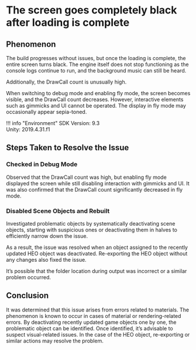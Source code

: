 # The screen goes completely black after loading is complete

## Phenomenon
The build progresses without issues, but once the loading is complete, the entire screen turns black. The engine itself does not stop functioning as the console logs continue to run, and the background music can still be heard.

Additionally, the DrawCall count is unusually high.

When switching to debug mode and enabling fly mode, the screen becomes visible, and the DrawCall count decreases. However, interactive elements such as gimmicks and UI cannot be operated. The display in fly mode may occasionally appear sepia-toned.


!!! info "Environment"
    SDK Version: 9.3<br>
    Unity: 2019.4.31.f1<br>

## Steps Taken to Resolve the Issue
### Checked in Debug Mode
Observed that the DrawCall count was high, but enabling fly mode displayed the screen while still disabling interaction with gimmicks and UI. It was also confirmed that the DrawCall count significantly decreased in fly mode.

### Disabled Scene Objects and Rebuilt
Investigated problematic objects by systematically deactivating scene objects, starting with suspicious ones or deactivating them in halves to efficiently narrow down the issue.

As a result, the issue was resolved when an object assigned to the recently updated HEO object was deactivated. Re-exporting the HEO object without any changes also fixed the issue.

It’s possible that the folder location during output was incorrect or a similar problem occurred.

## Conclusion
It was determined that this issue arises from errors related to materials. The phenomenon is known to occur in cases of material or rendering-related errors. By deactivating recently updated game objects one by one, the problematic object can be identified. Once identified, it’s advisable to suspect visual-related issues. In the case of the HEO object, re-exporting or similar actions may resolve the problem.